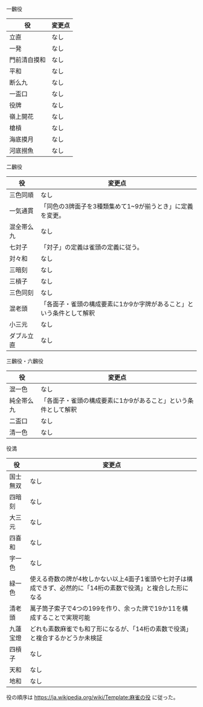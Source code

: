 一飜役

役 | 変更点
-- | --
立直 | なし
一発 | なし
門前清自摸和 | なし
平和 | なし
断么九 | なし
一盃口 | なし
役牌 | なし
嶺上開花 | なし
槍槓 | なし
海底摸月 | なし
河底撈魚 | なし

二飜役

役 | 変更点
-- | --
三色同順 | なし
一気通貫 | 「同色の3牌面子を3種類集めて1~9が揃うとき」に定義を変更。
混全帯么九 | なし
七対子 | 「対子」の定義は雀頭の定義に従う。
対々和 | なし
三暗刻 | なし
三槓子 | なし
三色同刻 | なし
混老頭 | 「各面子・雀頭の構成要素に1か9か字牌があること」という条件として解釈
小三元 | なし
ダブル立直 | なし

三飜役・六飜役

役 | 変更点
-- | --
混一色 | なし
純全帯么九 | 「各面子・雀頭の構成要素に1か9があること」という条件として解釈
二盃口 | なし
清一色 | なし

役満

役 | 変更点
-- | --
国士無双 | なし
四暗刻 | なし
大三元 | なし
四喜和 | なし
字一色 | なし
緑一色 | 使える奇数の牌が4枚しかない以上4面子1雀頭や七対子は構成できず、必然的に「14桁の素数で役満」と複合した形になる
清老頭 | 萬子筒子索子で4つの199を作り、余った牌で19か11を構成することで実現可能
九蓮宝燈 | どれも素数麻雀でも和了形になるが、「14桁の素数で役満」と複合するかどうか未検証
四槓子 | なし
天和 | なし
地和 | なし


役の順序は https://ja.wikipedia.org/wiki/Template:麻雀の役 に従った。
